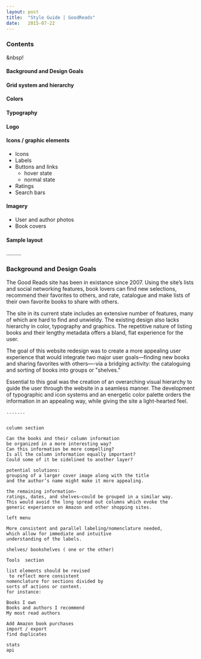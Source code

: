 ```yaml
---
layout: post
title:  "Style Guide | GoodReads"
date:   2015-07-22
---
```


### Contents
&nbsp!

#### Background and Design Goals

#### Grid system and hierarchy

#### Colors

#### Typography

#### Logo

#### Icons / graphic elements

* Icons
* Labels
* Buttons and links
	* hover state
	* normal state	
* Ratings
* Search bars

#### Imagery
* User and author photos
* Book covers

#### Sample layout


..........


### Background and Design Goals

The Good Reads site has been in existance since 2007. Using the site’s lists and social networking features, book lovers can find new selections, recommend their favorites to others, and rate, catalogue and make lists of their own favorite books to share with others.

The site in its current state includes an extensive number of features, many of which are hard to find and unwieldy. The existing design also lacks hierarchy in color, typography and graphics. The repetitive nature of listing books and their lengthy metadata offers a bland, flat experience for the user.

The goal of this website redesign was to create a more appealing user experience that would integrate two major user goals––finding new books and sharing favorites with others—-via a bridging activity: the cataloguing and sorting of books into groups or "shelves." 

Essential to this goal was the creation of an overarching visual hierarchy to guide the user through the website in a seamless manner. The development of typographic and icon systems and an energetic color palette orders the information in an appealing way, while giving the site a light-hearted feel.



















































	.......


	column section

	Can the books and their column information
	be organized in a more interesting way?
	Can this information be more compelling?
	Is all the column information equally important?
	Could some of it be sidelined to another layer?

	potential solutions:
	grouping of a larger cover image along with the title 
	and the author’s name might make it more appealing.

	the remaining information—
	ratings, dates, and shelves—could be grouped in a similar way.
	This would avoid the long spread out columns which evoke the
	generic experience on Amazon and other shopping sites.

	left menu

	More consistent and parallel labeling/nomenclature needed,
	which allow for immediate and intuitive 
	understanding of the labels.

	shelves/ bookshelves ( one or the other)

	Tools  section

	list elements should be revised
	 to reflect more consistent 
	nomenclature for sections divided by 
	sorts of actions or content.
	for instance:

	Books I own
	Books and authors I recommend
	My most read authors

	Add Amazon book purchases
	import / export
	find duplicates

	stats
	api
	  






	    